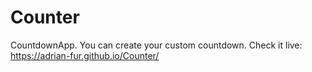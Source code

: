 # Counter
CountdownApp.
You can create your custom countdown.
Check it live: https://adrian-fur.github.io/Counter/
